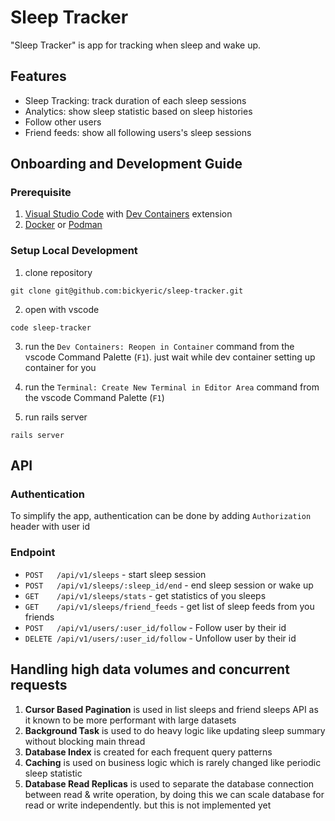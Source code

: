 # Sleep Tracker

"Sleep Tracker" is app for tracking when sleep and wake up.

## Features

- Sleep Tracking: track duration of each sleep sessions
- Analytics: show sleep statistic based on sleep histories
- Follow other users
- Friend feeds: show all following users's sleep sessions

## Onboarding and Development Guide

### Prerequisite

1. [Visual Studio Code](https://code.visualstudio.com/) with [Dev Containers](https://marketplace.visualstudio.com/items?itemName=ms-vscode-remote.remote-containers) extension
2. [Docker](https://www.docker.com/get-started/) or [Podman](https://podman.io/docs/installation)

### Setup Local Development

1. clone repository

```shell
git clone git@github.com:bickyeric/sleep-tracker.git
```

2. open with vscode

```shell
code sleep-tracker
```

3. run the `Dev Containers: Reopen in Container` command from the vscode Command Palette (`F1`). just wait while dev container setting up container for you
4. run the `Terminal: Create New Terminal in Editor Area` command from the vscode Command Palette (`F1`)

6. run rails server
```shell
rails server
```

## API

### Authentication

To simplify the app, authentication can be done by adding `Authorization` header with user id

### Endpoint
- `POST   /api/v1/sleeps` - start sleep session
- `POST   /api/v1/sleeps/:sleep_id/end` - end sleep session or wake up
- `GET    /api/v1/sleeps/stats` - get statistics of you sleeps
- `GET    /api/v1/sleeps/friend_feeds` - get list of sleep feeds from you friends
- `POST   /api/v1/users/:user_id/follow` - Follow user by their id
- `DELETE /api/v1/users/:user_id/follow` - Unfollow user by their id

## Handling high data volumes and concurrent requests

1. **Cursor Based Pagination** is used in list sleeps and friend sleeps API as it known to be more performant with large datasets
2. **Background Task** is used to do heavy logic like updating sleep summary without blocking main thread
3. **Database Index** is created for each frequent query patterns
4. **Caching** is used on business logic which is rarely changed like periodic sleep statistic
5. **Database Read Replicas** is used to separate the database connection between read & write operation, by doing this we can scale database for read or write independently. but this is not implemented yet
